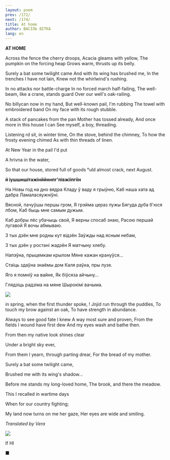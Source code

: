 ```yaml
---
layout: poem
prev: /172/
next: /174/
title: At home
author: ВАСІЛЬ ВІТКА
lang: en
---
```



 
**AT  HOME**

Across the fence the cherry droops, Acacia gleams with yellow, The pumpkin on the forcing heap Grows warm, thrusts up its belly.

Surely a bat some twilight came And with its wing has brushed me, In the trenches I have not lain, Knew not the whirlwind's rushing.

In no attacks nor battle-charge In no forced march half-failing, The well-beam, like a crane, stands guard Over our well's oak-railing.

No billycan now in my hand, But well-known pail, I'm rubbing The towel with embroidered band On my face with its rough stubble.

A stack of pancakes from the pan Mother has tossed already, And once more in this house I can See myself, a boy, threading.

Listening rd sit, in winter time, On the stove, behind the chimney, To how the frosty evening chimed As with thin threads of linen.

At New Year in the pail I'd put

A hrivna in the water,

So that our house, stored full of goods °uld almost crack, next August.

**й іушшн****ш****ітажінййннпг'пів****ж****ііпгіін**

На Новы год на дно вядра Кладу ў ваду я грыўню, Каб наша хата ад дабра Ламаласяужніўні.

Вясной, пачуўшы першы гром, Я грэйма цераз лужы Бягуда дуба  б'юся лбом, Каб быць мне самым дужым.

Каб добры лёс убачыць свой, Я верны спосаб знаю,  Расою першай лугавой Я вочы абмываю.

3 тых дзён мне родны кут відзён Заўжды над ясным небам,

3 тых дзён у ростані жадзён Я матчыну хлебу.

Напэўна, прыцемкам крылом Мяне кажан крануўся...

Стаіць здаўна знаёмы дом Каля раўка, пры лузе.

Яго я помніў на вайне, Як біўсяза айчыну...

Глядзіць радзіма на мяне Шырокімі вачыма.

![](2022-%D0%9C%D1%96%D0%BD%D1%81%D0%BA-%D0%BB%D1%83%D1%87%D0%BD%D0%B0%D1%81%D1%86%D1%8C-%D0%BC%D1%96%D0%BA%D0%BE%D0%BB%D0%B0-%D0%BC%D1%8F%D1%82%D0%BB%D1%96%D1%86%D0%BA%D1%96_html_fd17ebd73e47aaad.jpg)  

in spring, when the first thunder spoke, !  Jnjid run through the puddles, To touch my brow against an oak, To have strength in abundance.

Always to see good fate I knew A way most sure and proven, From the fields I wound have first dew And my eyes wash and bathe then.

From then my native look shines clear

Under a bright sky ever,

From them I yearn, through parting drear, For the bread of my mother.

Surely a bat some twilight came,

Brushed me with its wing's shadow...

Before me stands my long-loved home, The brook, and there the meadow.

This I recalled in wartime days

When for our country fighting;

My land now turns on me her gaze, Her eyes are wide and smiling.

_Translated by Vera_

![](2022-%D0%9C%D1%96%D0%BD%D1%81%D0%BA-%D0%BB%D1%83%D1%87%D0%BD%D0%B0%D1%81%D1%86%D1%8C-%D0%BC%D1%96%D0%BA%D0%BE%D0%BB%D0%B0-%D0%BC%D1%8F%D1%82%D0%BB%D1%96%D1%86%D0%BA%D1%96_html_fe00c443be6fcf6c.jpg)

If HI

■
